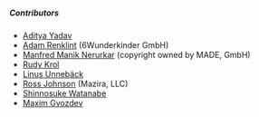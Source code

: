 ##### Contributors
* [Aditya Yadav](https://github.com/netroy)
* [Adam Renklint](https://github.com/adamrenklint) (6Wunderkinder GmbH)
* [Manfred Manik Nerurkar](https://github.com/Manny-MADE) (copyright owned by MADE, GmbH)
* [Rudy Krol](https://github.com/rkrol)
* [Linus Unnebäck](https://github.com/LinusU)
* [Ross Johnson](https://github.com/rossj) (Mazira, LLC)
* [Shinnosuke Watanabe](https://github.com/shinnn)
* [Maxim Gvozdev](https://github.com/MaxAlex666)

